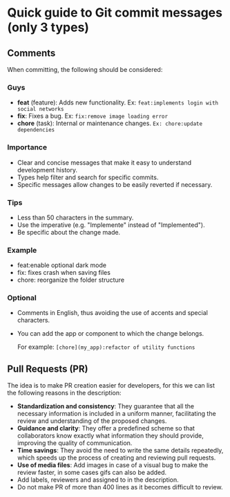 # Quick guide to Git commit messages (only 3 types)
## Comments
When committing, the following should be considered:

### Guys
- **feat** (feature): Adds new functionality. Ex: `feat:implements login with social networks`
- **fix**: Fixes a bug. Ex: `fix:remove image loading error`
- **chore** (task): Internal or maintenance changes. `Ex: chore:update dependencies`

### Importance
- Clear and concise messages that make it easy to understand development history.
- Types help filter and search for specific commits.
- Specific messages allow changes to be easily reverted if necessary.

### Tips
- Less than 50 characters in the summary.
- Use the imperative (e.g. "Implemente" instead of "Implemented").
- Be specific about the change made.

### Example
- feat:enable optional dark mode
- fix: fixes crash when saving files
- chore: reorganize the folder structure

### Optional

- Comments in English, thus avoiding the use of accents and special characters.
- You can add the app or component to which the change belongs.

  For example: `[chore](my_app):refactor of utility functions`

## Pull Requests (PR)

The idea is to make PR creation easier for developers, for this we can list the following reasons in the description:
- **Standardization and consistency**: They guarantee that all the necessary information is included in a uniform manner, facilitating the review and understanding of the proposed changes.
- **Guidance and clarity**: They offer a predefined scheme so that collaborators know exactly what information they should provide, improving the quality of communication.
- **Time savings**: They avoid the need to write the same details repeatedly, which speeds up the process of creating and reviewing pull requests.
- **Use of media files**: Add images in case of a visual bug to make the review faster, in some cases gifs can also be added.
- Add labels, reviewers and assigned to in the description.
- Do not make PR of more than 400 lines as it becomes difficult to review.
